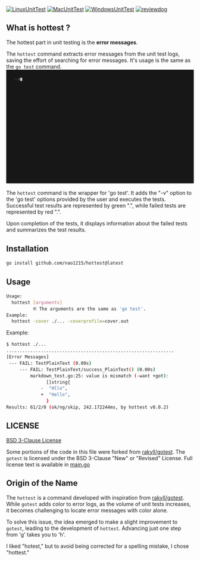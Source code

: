 [![LinuxUnitTest](https://github.com/nao1215/hottest/actions/workflows/linux_test.yml/badge.svg)](https://github.com/nao1215/hottest/actions/workflows/linux_test.yml)
[![MacUnitTest](https://github.com/nao1215/hottest/actions/workflows/mac_test.yml/badge.svg)](https://github.com/nao1215/hottest/actions/workflows/mac_test.yml)
[![WindowsUnitTest](https://github.com/nao1215/hottest/actions/workflows/windows_test.yml/badge.svg)](https://github.com/nao1215/hottest/actions/workflows/windows_test.yml)
[![reviewdog](https://github.com/nao1215/hottest/actions/workflows/reviewdog.yml/badge.svg)](https://github.com/nao1215/hottest/actions/workflows/reviewdog.yml)
## What is hottest ?
The hottest part in unit testing is the **error messages**.
  
The `hottest` command extracts error messages from the unit test logs, saving the effort of searching for error messages.  It's usage is the same as the `go test` command. 
![example](./doc/image/demo.gif)

The `hottest` command is the wrapper for 'go test'. It adds the "-v" option to the 'go test' options provided by the user and executes the tests. Successful test results are represented by green ".", while failed tests are represented by red ".".
  
Upon completion of the tests, it displays information about the failed tests and summarizes the test results.


## Installation
```bash
go install github.com/nao1215/hottest@latest
```

## Usage
```bash
Usage:
  hottest [arguments]
          ※ The arguments are the same as 'go test'.
Example:
  hottest -cover ./... -coverprofile=cover.out
```

Example:
```bash
$ hottest ./...
...............................................................
[Error Messages]
 --- FAIL: TestPlainText (0.00s)
     --- FAIL: TestPlainText/success_PlainText() (0.00s)
         markdown_test.go:25: value is mismatch (-want +got):
               []string{
             -  "Hllo",
             +  "Hello",
               }
Results: 61/2/0 (ok/ng/skip, 242.172244ms, by hottest v0.0.2)
```

## LICENSE
[BSD 3-Clause License](./LICENSE)
  
Some portions of the code in this file were forked from [rakyll/gotest](https://github.com/rakyll/gotest). The `gotest` is licensed under the BSD 3-Clause "New" or "Revised" License. Full license text is available in [main.go](./main.go)

## Origin of the Name
The `hottest` is a command developed with inspiration from [rakyll/gotest](https://github.com/rakyll/gotest). While `gotest` adds color to error logs, as the volume of unit tests increases, it becomes challenging to locate error messages with color alone.

To solve this issue, the idea emerged to make a slight improvement to `gotest`, leading to the development of `hottest`. Advancing just one step from 'g' takes you to 'h'.   
  
I liked "hotest," but to avoid being corrected for a spelling mistake, I chose "hottest."

